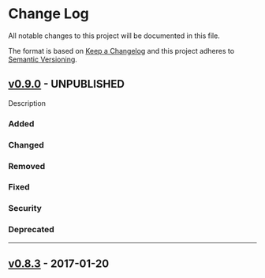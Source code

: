 # Change Log
All notable changes to this project will be documented in this file.

The format is based on [Keep a Changelog](http://keepachangelog.com/)
and this project adheres to [Semantic Versioning](http://semver.org/).


## [v0.9.0](https://github.com/nodiscc/dbu/releases/tag/v0.9.0) - UNPUBLISHED

Description

### Added

### Changed

### Removed

### Fixed

### Security

### Deprecated


------------------------------------------------------------------

## [v0.8.3](https://github.com/nodiscc/dbu/releases/tag/v0.8.3) - 2017-01-20

